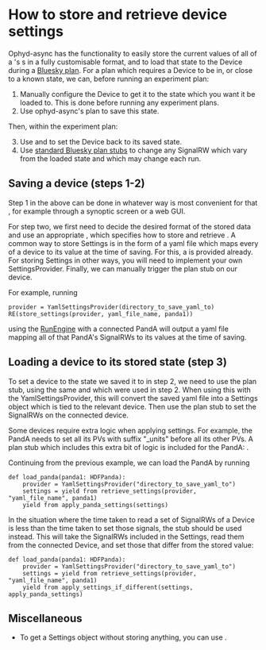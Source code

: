 # How to store and retrieve device settings

Ophyd-async has the functionality to easily store the current values of all of a [](#Device)'s [](#SignalRW)s in a fully customisable format, and to load that state to the Device during a [Bluesky plan](inv:bluesky#plans). For a plan which requires a Device to be in, or close to a known state, we can, before running an experiment plan:
1. Manually configure the Device to get it to the state which you want it be loaded to. This is done before running any experiment plans.
2. Use ophyd-async's [](#store_settings) plan to save this state.

Then, within the experiment plan:

3. Use [](#retrieve_settings) and [](#apply_settings) to set the Device back to its saved state.
4. Use [standard Bluesky plan stubs](inv:bluesky#stub-plans) to change any SignalRW which vary from the loaded state and which may change each run.

## Saving a device (steps 1-2)

Step 1 in the above can be done in whatever way is most convenient for that [](#Device), for example through a synoptic screen or a web GUI.

For step two, we first need to decide the desired format of the stored data and use an appropriate [](#SettingsProvider), which specifies how to store and retrieve [](#Settings). A common way to store Settings is in the form of a yaml file which maps every [](#SignalRW) of a device to its value at the time of saving. For this, a [](#YamlSettingsProvider) is provided already. For storing Settings in other ways, you will need to implement your own SettingsProvider. Finally, we can manually trigger the [](#store_settings) plan stub on our device.

For example, running
```
provider = YamlSettingsProvider(directory_to_save_yaml_to)
RE(store_settings(provider, yaml_file_name, panda1))
```
using the [RunEngine](#bluesky.run_engine.RunEngine) with a connected PandA will output a yaml file mapping all of that PandA's SignalRWs to its values at the time of saving.

## Loading a device to its stored state (step 3)
To set a device to the state we saved it to in step 2, we need to use the [](#retrieve_settings) plan stub, using the same [](#SettingsProvider) and [](#Device) which were used in step 2. When using this with the YamlSettingsProvider, this will convert the saved yaml file into a Settings object which is tied to the relevant device. Then use the [](#apply_settings) plan stub to set the SignalRWs on the connected device.

Some devices require extra logic when applying settings. For example, the PandA needs to set all its PVs with suffix "_units" before all its other PVs. A plan stub which includes this extra bit of logic is included for the PandA: [](#apply_panda_settings).

Continuing from the previous example, we can load the PandA by running
```
def load_panda(panda1: HDFPanda):
    provider = YamlSettingsProvider("directory_to_save_yaml_to")
    settings = yield from retrieve_settings(provider, "yaml_file_name", panda1)
    yield from apply_panda_settings(settings)
```

In the situation where the time taken to read a set of SignalRWs of a Device is less than the time taken to set those signals, the [](#apply_settings_if_different) stub should be used instead. This will take the SignalRWs included in the Settings, read them from the connected Device, and set those that differ from the stored value:

```
def load_panda(panda1: HDFPanda):
    provider = YamlSettingsProvider("directory_to_save_yaml_to")
    settings = yield from retrieve_settings(provider, "yaml_file_name", panda1)
    yield from apply_settings_if_different(settings, apply_panda_settings)
```


## Miscellaneous
 - To get a Settings object without storing anything, you can use [](#get_current_settings).
